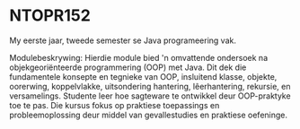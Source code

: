 # NTOPR152
My eerste jaar, tweede semester se Java programeering vak.

Modulebeskrywing: Hierdie module bied 'n omvattende ondersoek na objekgeoriënteerde
programmering (OOP) met Java. Dit dek die fundamentele konsepte en tegnieke van OOP,
insluitend klasse, objekte, oorerwing, koppelvlakke, uitsondering hantering, lêerhantering, rekursie,
en versamelings. Studente leer hoe sagteware te ontwikkel deur OOP-praktyke toe te pas. Die
kursus fokus op praktiese toepassings en probleemoplossing deur middel van gevallestudies en
praktiese oefeninge.
